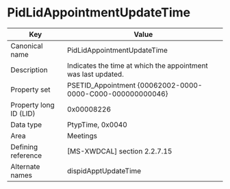 # PidLidAppointmentUpdateTime

| Key | Value |
|---|---|
| Canonical name | PidLidAppointmentUpdateTime |
| Description | Indicates the time at which the appointment was last updated. |
| Property set | PSETID_Appointment {00062002-0000-0000-C000-000000000046} |
| Property long ID (LID) | 0x00008226 |
| Data type | PtypTime, 0x0040 |
| Area | Meetings |
| Defining reference | [MS-XWDCAL] section 2.2.7.15 |
| Alternate names | dispidApptUpdateTime |
